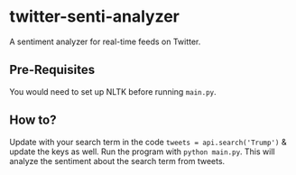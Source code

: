 # twitter-senti-analyzer
A sentiment analyzer for real-time feeds on Twitter. 

## Pre-Requisites
You would need to set up NLTK before running `main.py`.

## How to?
Update with your search term in the code `tweets = api.search('Trump')` & update the keys as well. Run the program with `python main.py`. This will analyze the sentiment about the search term from tweets.
